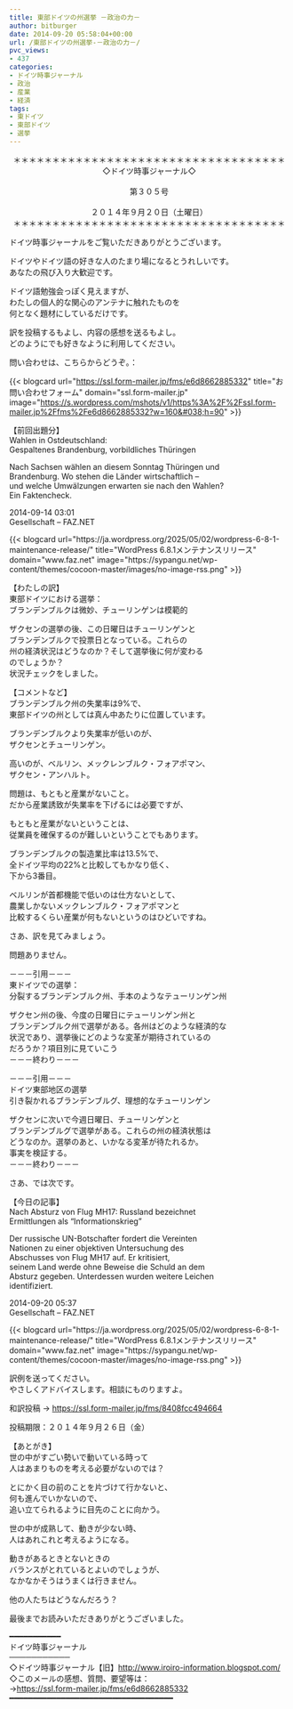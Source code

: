```yaml
---
title: 東部ドイツの州選挙 －政治の力－
author: bitburger
date: 2014-09-20 05:58:04+00:00
url: /東部ドイツの州選挙-－政治の力－/
pvc_views:
- 437
categories:
- ドイツ時事ジャーナル
- 政治
- 産業
- 経済
tags:
- 東ドイツ
- 東部ドイツ
- 選挙
---
```

<p align="center">
  ＊＊＊＊＊＊＊＊＊＊＊＊＊＊＊＊＊＊＊＊＊＊＊＊＊＊＊＊＊＊＊＊＊＊＊<br /> ◇ドイツ時事ジャーナル◇<br /><br /> 第３０５号<br /><br /> ２０１４年９月２０日（土曜日）<br /> ＊＊＊＊＊＊＊＊＊＊＊＊＊＊＊＊＊＊＊＊＊＊＊＊＊＊＊＊＊＊＊＊＊＊＊
</p>

ドイツ時事ジャーナルをご覧いただきありがとうございます。  
  
ドイツやドイツ語の好きな人のたまり場になるとうれしいです。  
あなたの飛び入り大歓迎です。  
  
ドイツ語勉強会っぽく見えますが、  
わたしの個人的な関心のアンテナに触れたものを  
何となく題材にしているだけです。  
  
訳を投稿するもよし、内容の感想を送るもよし。  
どのようにでも好きなように利用してください。  
  
問い合わせは、こちらからどうぞ。：  
  
{{< blogcard url="https://ssl.form-mailer.jp/fms/e6d8662885332" title="&#12362;&#21839;&#12356;&#21512;&#12431;&#12379;&#12501;&#12457;&#12540;&#12512;" domain="ssl.form-mailer.jp" image="https://s.wordpress.com/mshots/v1/https%3A%2F%2Fssl.form-mailer.jp%2Ffms%2Fe6d8662885332?w=160&#038;h=90" >}} 

【前回出題分】  
Wahlen in Ostdeutschland:  
Gespaltenes Brandenburg, vorbildliches Thüringen  
  
Nach Sachsen wählen an diesem Sonntag Thüringen und  
Brandenburg. Wo stehen die Länder wirtschaftlich &#8211;  
und welche Umwälzungen erwarten sie nach den Wahlen?  
Ein Faktencheck.  
  
2014-09-14 03:01  
Gesellschaft &#8211; FAZ.NET 

<div class="rss-entry-cards widget-entry-cards no-icon">
  {{< blogcard url="https://ja.wordpress.org/2025/05/02/wordpress-6-8-1-maintenance-release/" title="WordPress 6.8.1メンテナンスリリース" domain="www.faz.net" image="https://sypangu.net/wp-content/themes/cocoon-master/images/no-image-rss.png" >}} 

【わたしの訳】  
東部ドイツにおける選挙：  
ブランデンブルクは微妙、チューリンゲンは模範的  
  
ザクセンの選挙の後、この日曜日はチューリンゲンと  
ブランデンブルクで投票日となっている。これらの  
州の経済状況はどうなのか？そして選挙後に何が変わる  
のでしょうか？  
状況チェックをしました。 

【コメントなど】  
ブランデンブルク州の失業率は9%で、  
東部ドイツの州としては真ん中あたりに位置しています。  
  
ブランデンブルクより失業率が低いのが、  
ザクセンとチューリンゲン。  
  
高いのが、ベルリン、メックレンブルク・フォアポマン、  
ザクセン・アンハルト。  
  
問題は、もともと産業がないこと。  
だから産業誘致が失業率を下げるには必要ですが、  
  
もともと産業がないということは、  
従業員を確保するのが難しいということでもあります。  
  
ブランデンブルクの製造業比率は13.5%で、  
全ドイツ平均の22%と比較してもかなり低く、  
下から3番目。  
  
ベルリンが首都機能で低いのは仕方ないとして、  
農業しかないメックレンブルク・フォアポマンと  
比較するくらい産業が何もないというのはひどいですね。 

さあ、訳を見てみましょう。  
  
問題ありません。  
  
－－－引用－－－  
東ドイツでの選挙：  
分裂するブランデンブルク州、手本のようなテューリンゲン州  
  
ザクセン州の後、今度の日曜日にテューリンゲン州と  
ブランデンブルク州で選挙がある。各州はどのような経済的な  
状況であり、選挙後にどのような変革が期待されているの  
だろうか？項目別に見ていこう  
－－－終わり－－－  
  
－－－引用－－－  
ドイツ東部地区の選挙  
引き裂かれるブランデンブルグ、理想的なチューリンゲン  
  
ザクセンに次いで今週日曜日、チューリンゲンと  
ブランデンブルグで選挙がある。これらの州の経済状態は  
どうなのか。選挙のあと、いかなる変革が待たれるか。  
事実を検証する。  
－－－終わり－－－

さあ、では次です。  
  
【今日の記事】  
Nach Absturz von Flug MH17: Russland bezeichnet  
Ermittlungen als &#8220;Informationskrieg&#8221;  
  
Der russische UN-Botschafter fordert die Vereinten  
Nationen zu einer objektiven Untersuchung des  
Abschusses von Flug MH17 auf. Er kritisiert,  
seinem Land werde ohne Beweise die Schuld an dem  
Absturz gegeben. Unterdessen wurden weitere Leichen  
identifiziert.  
  
2014-09-20 05:37  
Gesellschaft &#8211; FAZ.NET 

<div class="rss-entry-cards widget-entry-cards no-icon">
  {{< blogcard url="https://ja.wordpress.org/2025/05/02/wordpress-6-8-1-maintenance-release/" title="WordPress 6.8.1メンテナンスリリース" domain="www.faz.net" image="https://sypangu.net/wp-content/themes/cocoon-master/images/no-image-rss.png" >}} 

訳例を送ってください。  
やさしくアドバイスします。相談にものりますよ。  
  
和訳投稿 → <https://ssl.form-mailer.jp/fms/8408fcc494664>  
  
投稿期限：２０１４年９月２６日（金） 

【あとがき】  
世の中がすごい勢いで動いている時って  
人はあまりものを考える必要がないのでは？  
  
とにかく目の前のことを片づけて行かないと、  
何も進んでいかないので、  
追い立てられるように目先のことに向かう。  
  
世の中が成熟して、動きが少ない時、  
人はあれこれと考えるようになる。  
  
動きがあるときとないときの  
バランスがとれているとよいのでしょうが、  
なかなかそうはうまくは行きません。  
  
他の人たちはどうなんだろう？  
  
最後までお読みいただきありがとうございました。 

━━━━━━━━━━━  
ドイツ時事ジャーナル  
───────────  
◇ドイツ時事ジャーナル【旧】<http://www.iroiro-information.blogspot.com/>  
◇このメールの感想、質問、要望等は：  
-><https://ssl.form-mailer.jp/fms/e6d8662885332>  
━━━━━━━━━━━━━━━━━━━━━━━━━━━━━━━━━━━